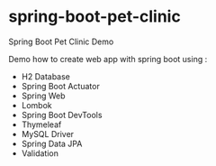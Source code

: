 # spring-boot-pet-clinic
Spring Boot Pet Clinic Demo

Demo how to create web app with spring boot using : 
* H2 Database
* Spring Boot Actuator
* Spring Web
* Lombok
* Spring Boot DevTools
* Thymeleaf
* MySQL Driver
* Spring Data JPA
* Validation
